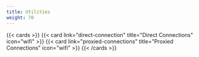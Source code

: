 ```yaml
---
title: Utilities
weight: 70
---
```


{{< cards >}}
  {{< card link="direct-connection" title="Direct Connections" icon="wifi" >}}
  {{< card link="proxied-connections" title="Proxied Connections" icon="wifi" >}}
{{< /cards >}}
